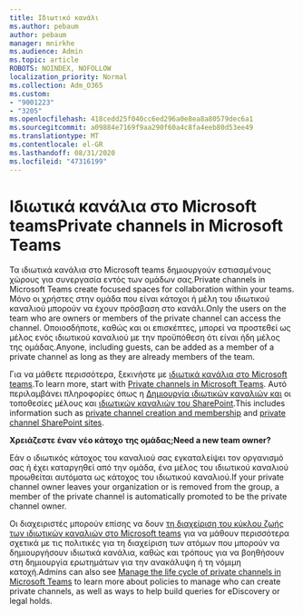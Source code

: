 ```yaml
---
title: Ιδιωτικό κανάλι
ms.author: pebaum
author: pebaum
manager: mnirkhe
ms.audience: Admin
ms.topic: article
ROBOTS: NOINDEX, NOFOLLOW
localization_priority: Normal
ms.collection: Adm_O365
ms.custom:
- "9001223"
- "3205"
ms.openlocfilehash: 418cedd25f040cc6ed296a0e8ea8a80579dec6a1
ms.sourcegitcommit: a09884e7169f9aa290f60a4c8fa4eeb80d53ee49
ms.translationtype: MT
ms.contentlocale: el-GR
ms.lasthandoff: 08/31/2020
ms.locfileid: "47316199"
---
```

# <a name="private-channels-in-microsoft-teams"></a><span data-ttu-id="3c1f2-102">Ιδιωτικά κανάλια στο Microsoft teams</span><span class="sxs-lookup"><span data-stu-id="3c1f2-102">Private channels in Microsoft Teams</span></span>

<span data-ttu-id="3c1f2-103">Τα ιδιωτικά κανάλια στο Microsoft teams δημιουργούν εστιασμένους χώρους για συνεργασία εντός των ομάδων σας.</span><span class="sxs-lookup"><span data-stu-id="3c1f2-103">Private channels in Microsoft Teams create focused spaces for collaboration within your teams.</span></span> <span data-ttu-id="3c1f2-104">Μόνο οι χρήστες στην ομάδα που είναι κάτοχοι ή μέλη του ιδιωτικού καναλιού μπορούν να έχουν πρόσβαση στο κανάλι.</span><span class="sxs-lookup"><span data-stu-id="3c1f2-104">Only the users on the team who are owners or members of the private channel can access the channel.</span></span> <span data-ttu-id="3c1f2-105">Οποιοσδήποτε, καθώς και οι επισκέπτες, μπορεί να προστεθεί ως μέλος ενός ιδιωτικού καναλιού με την προϋπόθεση ότι είναι ήδη μέλος της ομάδας.</span><span class="sxs-lookup"><span data-stu-id="3c1f2-105">Anyone, including guests, can be added as a member of a private channel as long as they are already members of the team.</span></span>

<span data-ttu-id="3c1f2-106">Για να μάθετε περισσότερα, ξεκινήστε με [ιδιωτικά κανάλια στο Microsoft teams](https://docs.microsoft.com/MicrosoftTeams/private-channels).</span><span class="sxs-lookup"><span data-stu-id="3c1f2-106">To learn more, start with [Private channels in Microsoft Teams](https://docs.microsoft.com/MicrosoftTeams/private-channels).</span></span> <span data-ttu-id="3c1f2-107">Αυτό περιλαμβάνει πληροφορίες όπως η [Δημιουργία ιδιωτικών καναλιών και](https://docs.microsoft.com/MicrosoftTeams/private-channels#private-channel-creation-and-membership) οι τοποθεσίες μέλους και [ιδιωτικών καναλιών του SharePoint](https://docs.microsoft.com/MicrosoftTeams/private-channels#private-channel-sharepoint-sites).</span><span class="sxs-lookup"><span data-stu-id="3c1f2-107">This includes information such as [private channel creation and membership](https://docs.microsoft.com/MicrosoftTeams/private-channels#private-channel-creation-and-membership) and [private channel SharePoint sites](https://docs.microsoft.com/MicrosoftTeams/private-channels#private-channel-sharepoint-sites).</span></span>

<span data-ttu-id="3c1f2-108">**Χρειάζεστε έναν νέο κάτοχο της ομάδας;**</span><span class="sxs-lookup"><span data-stu-id="3c1f2-108">**Need a new team owner?**</span></span>

<span data-ttu-id="3c1f2-109">Εάν ο ιδιωτικός κάτοχος του καναλιού σας εγκαταλείψει τον οργανισμό σας ή έχει καταργηθεί από την ομάδα, ένα μέλος του ιδιωτικού καναλιού προωθείται αυτόματα ως κάτοχος του ιδιωτικού καναλιού.</span><span class="sxs-lookup"><span data-stu-id="3c1f2-109">If your private channel owner leaves your organization or is removed from the group, a member of the private channel is automatically promoted to be the private channel owner.</span></span>

<span data-ttu-id="3c1f2-110">Οι διαχειριστές μπορούν επίσης να δουν [τη διαχείριση του κύκλου ζωής των ιδιωτικών καναλιών στο Microsoft teams](https://docs.microsoft.com/MicrosoftTeams/private-channels-life-cycle-management) για να μάθουν περισσότερα σχετικά με τις πολιτικές για τη διαχείριση των ατόμων που μπορούν να δημιουργήσουν ιδιωτικά κανάλια, καθώς και τρόπους για να βοηθήσουν στη δημιουργία ερωτημάτων για την ανακάλυψη ή τη νόμιμη κατοχή.</span><span class="sxs-lookup"><span data-stu-id="3c1f2-110">Admins can also see [Manage the life cycle of private channels in Microsoft Teams](https://docs.microsoft.com/MicrosoftTeams/private-channels-life-cycle-management) to learn more about policies to manage who can create private channels, as well as ways to help build queries for eDiscovery or legal holds.</span></span>
